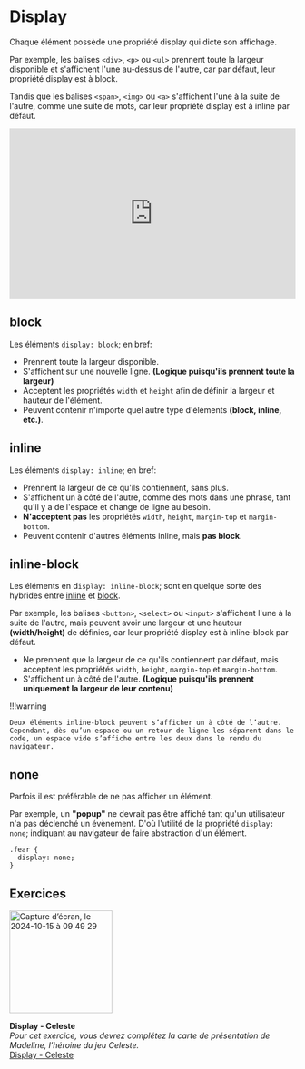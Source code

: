 # Display
Chaque élément possède une propriété display qui dicte son affichage.

Par exemple, les balises `<div>`, `<p>` ou `<ul>` prennent toute la largeur disponible et s'affichent l'une au-dessus de l'autre, car par défaut, leur propriété display est à block.

Tandis que les balises `<span>`, `<img>` ou `<a>` s'affichent l'une à la suite de l'autre, comme une suite de mots, car leur propriété display est à inline par défaut.

<iframe height="300" style="width: 100%;" scrolling="no" title="Block vs inline" src="https://codepen.io/tim-momo/embed/OJwvBZJ?default-tab=html%2Cresult" frameborder="no" loading="lazy" allowtransparency="true" allowfullscreen="true">
  See the Pen <a href="https://codepen.io/tim-momo/pen/OJwvBZJ">
  Block vs inline</a> by TIM Montmorency (<a href="https://codepen.io/tim-momo">@tim-momo</a>)
  on <a href="https://codepen.io">CodePen</a>.
</iframe>

## block

Les éléments `display: block`; en bref:

- Prennent toute la largeur disponible.
- S'affichent sur une nouvelle ligne.
 **(Logique puisqu'ils prennent toute la largeur)**
- Acceptent les propriétés `width` et `height` afin de définir la largeur et hauteur de l'élément.
- Peuvent contenir n'importe quel autre type d'éléments **(block, inline, etc.)**.

## inline

Les éléments `display: inline`; en bref:

- Prennent la largeur de ce qu'ils contiennent, sans plus.
- S'affichent un à côté de l'autre, comme des mots dans une phrase, tant qu'il y a de l'espace et change de ligne au besoin.
- **N'acceptent pas** les propriétés `width`, `height`, `margin-top` et `margin-bottom`.
- Peuvent contenir d'autres éléments inline, mais **pas block**.

## inline-block

Les éléments en d`isplay: inline-block`; sont en quelque sorte des hybrides entre <u>inline</u> et <u>block</u>.

Par exemple, les balises `<button>`, `<select>` ou `<input>` s'affichent l'une à la suite de l'autre, mais peuvent avoir une largeur et une hauteur **(width/height)** de définies, car leur propriété display est à inline-block par défaut.

- Ne prennent que la largeur de ce qu'ils contiennent par défaut, mais acceptent les propriétés `width`, `height`, `margin-top` et `margin-bottom`.
- S'affichent un à côté de l'autre.
  **(Logique puisqu'ils prennent uniquement la largeur de leur contenu)**

!!!warning

    Deux éléments inline-block peuvent s’afficher un à côté de l’autre. Cependant, dès qu’un espace ou un retour de ligne les séparent dans le code, un espace vide s’affiche entre les deux dans le rendu du navigateur.


## none

Parfois il est préférable de ne pas afficher un élément.

Par exemple, un **"popup"** ne devrait pas être affiché tant qu'un utilisateur n'a pas déclenché un évènement. D'où l'utilité de la propriété `display: none`; indiquant au navigateur de faire abstraction d'un élément.

```
.fear {
  display: none;
}
```

## Exercices

<div class="grid grid-auto" markdown>

<img width="181" alt="Capture d’écran, le 2024-10-15 à 09 49 29" src="https://github.com/user-attachments/assets/ff759039-c907-48bd-8125-f5c119227e91">



  **Display - Celeste**<br>
  _Pour cet exercice, vous devrez complétez la carte de présentation de Madeline, l’héroine du jeu Celeste._<br>
  [Display - Celeste](https://tim-montmorency.com/compendium/582-111%E2%80%93web1/exercices/celeste.html)
</div>
